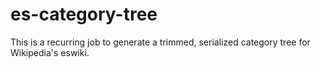 
# es-category-tree

This is a recurring job to generate a trimmed, serialized category tree for Wikipedia's eswiki.
